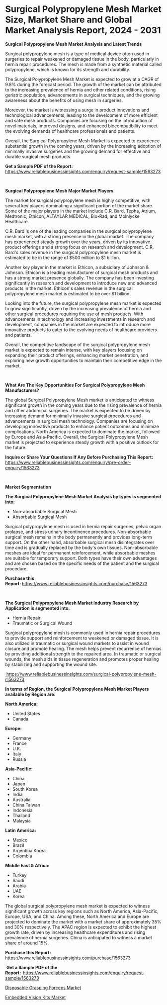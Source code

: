 <p><h1>Surgical Polypropylene Mesh Market Size, Market Share and Global Market Analysis Report, 2024 - 2031</h1></p><p><strong>Surgical Polypropylene Mesh Market Analysis and Latest Trends</strong></p>
<p><p>Surgical polypropylene mesh is a type of medical device often used in surgeries to repair weakened or damaged tissue in the body, particularly in hernia repair procedures. The mesh is made from a synthetic material called polypropylene, which is known for its strength and durability.</p><p>The Surgical Polypropylene Mesh Market is expected to grow at a CAGR of 9.8% during the forecast period. The growth of the market can be attributed to the increasing prevalence of hernia and other related conditions, rising geriatric population, advancements in surgical techniques, and the growing awareness about the benefits of using mesh in surgeries.</p><p>Moreover, the market is witnessing a surge in product innovations and technological advancements, leading to the development of more efficient and safe mesh products. Companies are focusing on the introduction of novel materials, improved designs, and enhanced biocompatibility to meet the evolving demands of healthcare professionals and patients.</p><p>Overall, the Surgical Polypropylene Mesh Market is expected to experience substantial growth in the coming years, driven by the increasing adoption of minimally invasive surgeries and the growing demand for effective and durable surgical mesh products.</p></p>
<p><strong>Get a Sample PDF of the Report:&nbsp;</strong> <a href="https://www.reliablebusinessinsights.com/enquiry/request-sample/1563273">https://www.reliablebusinessinsights.com/enquiry/request-sample/1563273</a></p>
<p>&nbsp;</p>
<p><strong>Surgical Polypropylene Mesh Major Market Players</strong></p>
<p><p>The market for surgical polypropylene mesh is highly competitive, with several key players dominating a significant portion of the market share. Some of the major players in the market include C.R. Bard, Tepha, Atrium, Medtronic, Ethicon, ALTAYLAR MEDICAL, Bio-Rad, and Molnlycke Healthcare.</p><p>C.R. Bard is one of the leading companies in the surgical polypropylene mesh market, with a strong presence in the global market. The company has experienced steady growth over the years, driven by its innovative product offerings and a strong focus on research and development. C.R. Bard's sales revenue in the surgical polypropylene mesh market is estimated to be in the range of $500 million to $1 billion.</p><p>Another key player in the market is Ethicon, a subsidiary of Johnson & Johnson. Ethicon is a leading manufacturer of surgical mesh products and has a strong market presence globally. The company has been investing significantly in research and development to introduce new and advanced products in the market. Ethicon's sales revenue in the surgical polypropylene mesh market is estimated to be over $1 billion.</p><p>Looking into the future, the surgical polypropylene mesh market is expected to grow significantly, driven by the increasing prevalence of hernia and other surgical procedures requiring the use of mesh products. With advancements in technology and increasing investments in research and development, companies in the market are expected to introduce more innovative products to cater to the evolving needs of healthcare providers and patients.</p><p>Overall, the competitive landscape of the surgical polypropylene mesh market is expected to remain intense, with key players focusing on expanding their product offerings, enhancing market penetration, and exploring new growth opportunities to maintain their competitive edge in the market.</p></p>
<p>&nbsp;</p>
<p><strong>What Are The Key Opportunities For Surgical Polypropylene Mesh Manufacturers?</strong></p>
<p><p>The global Surgical Polypropylene Mesh market is anticipated to witness significant growth in the coming years due to the rising prevalence of hernia and other abdominal surgeries. The market is expected to be driven by increasing demand for minimally invasive surgical procedures and advancements in surgical mesh technology. Companies are focusing on developing innovative products to enhance patient outcomes and minimize complications. North America is expected to dominate the market, followed by Europe and Asia-Pacific. Overall, the Surgical Polypropylene Mesh market is projected to experience steady growth with a positive outlook for the future.</p></p>
<p><strong>Inquire or Share Your Questions If Any Before Purchasing This Report:</strong> <a href="https://www.reliablebusinessinsights.com/enquiry/pre-order-enquiry/1563273">https://www.reliablebusinessinsights.com/enquiry/pre-order-enquiry/1563273</a></p>
<p>&nbsp;</p>
<p><strong>Market Segmentation</strong></p>
<p><strong>The Surgical Polypropylene Mesh Market Analysis by types is segmented into:</strong></p>
<p><ul><li>Non-absorbable Surgical Mesh</li><li>Absorbable Surgical Mesh</li></ul></p>
<p><p>Surgical polypropylene mesh is used in hernia repair surgeries, pelvic organ prolapse, and stress urinary incontinence procedures. Non-absorbable surgical mesh remains in the body permanently and provides long-term support. On the other hand, absorbable surgical mesh disintegrates over time and is gradually replaced by the body's own tissues. Non-absorbable meshes are ideal for permanent reinforcement, while absorbable meshes are suitable for temporary support. Both types have their own advantages and are chosen based on the specific needs of the patient and the surgical procedure.</p></p>
<p><strong>Purchase this Report:&nbsp;</strong><a href="https://www.reliablebusinessinsights.com/purchase/1563273">https://www.reliablebusinessinsights.com/purchase/1563273</a></p>
<p>&nbsp;</p>
<p><strong>The Surgical Polypropylene Mesh Market Industry Research by Application is segmented into:</strong></p>
<p><ul><li>Hernia Repair</li><li>Traumatic or Surgical Wound</li></ul></p>
<p><p>Surgical polypropylene mesh is commonly used in hernia repair procedures to provide support and reinforcement to weakened or damaged tissue. It is also utilized in traumatic or surgical wound markets to assist in wound closure and promote healing. The mesh helps prevent recurrence of hernias by providing additional strength to the repaired area. In traumatic or surgical wounds, the mesh aids in tissue regeneration and promotes proper healing by stabilizing and supporting the wound site.</p></p>
<p><a href="https://www.reliablebusinessinsights.com/surgical-polypropylene-mesh-r1563273">&nbsp;https://www.reliablebusinessinsights.com/surgical-polypropylene-mesh-r1563273</a></p>
<p><strong>In terms of Region, the Surgical Polypropylene Mesh Market Players available by Region are:</strong></p>
<p>
    <p> <strong> North America: </strong>
        <ul>
            <li>United States</li>
            <li>Canada</li>
        </ul>
        </p> 
    <p> <strong> Europe: </strong>
        <ul>
            <li>Germany</li>
            <li>France</li>
            <li>U.K.</li>
            <li>Italy</li>
            <li>Russia</li>
        </ul>
        </p> 
    <p> <strong> Asia-Pacific: </strong>
        <ul>
            <li>China</li>
            <li>Japan</li>
            <li>South Korea</li>
            <li>India</li>
            <li>Australia</li>
            <li>China Taiwan</li>
            <li>Indonesia</li>
            <li>Thailand</li>
            <li>Malaysia</li>
        </ul>
        </p> 
    <p> <strong> Latin America: </strong>
        <ul>
            <li>Mexico</li>
            <li>Brazil</li>
            <li>Argentina Korea</li>
            <li>Colombia</li>
        </ul>
        </p> 
    <p> <strong> Middle East & Africa: </strong>
        <ul>
            <li>Turkey</li>
            <li>Saudi</li>
            <li>Arabia</li>
            <li>UAE</li>
            <li>Korea</li>
        </ul>
    </p>
    </p>
<p><p>The global surgical polypropylene mesh market is expected to witness significant growth across key regions such as North America, Asia-Pacific, Europe, USA, and China. Among these, North America and Europe are projected to dominate the market with a market share of approximately 35% and 30% respectively. The APAC region is expected to exhibit the highest growth rate, driven by increasing healthcare expenditures and rising prevalence of hernia surgeries. China is anticipated to witness a market share of around 15%.</p></p>
<p><strong>Purchase this Report: </strong><a href="https://www.reliablebusinessinsights.com/purchase/1563273">https://www.reliablebusinessinsights.com/purchase/1563273</a></p>
<p>&nbsp;<strong>Get a Sample PDF of the Report:&nbsp;&nbsp;</strong><a href="https://www.reliablebusinessinsights.com/enquiry/request-sample/1563273">https://www.reliablebusinessinsights.com/enquiry/request-sample/1563273</a></p>
<p><strong></strong></p>
<p><p><a href="https://github.com/AndreanneHane2023/Market-Research-Report-List-2/blob/main/disposable-grasping-forceps-market.md">Disposable Grasping Forceps Market</a></p><p><a href="https://medium.com/@gyuj5h/embedded-vision-kits-market-a-global-and-regional-analysis-focus-on-region-country-level-45555c91bee3">Embedded Vision Kits Market</a></p></p>